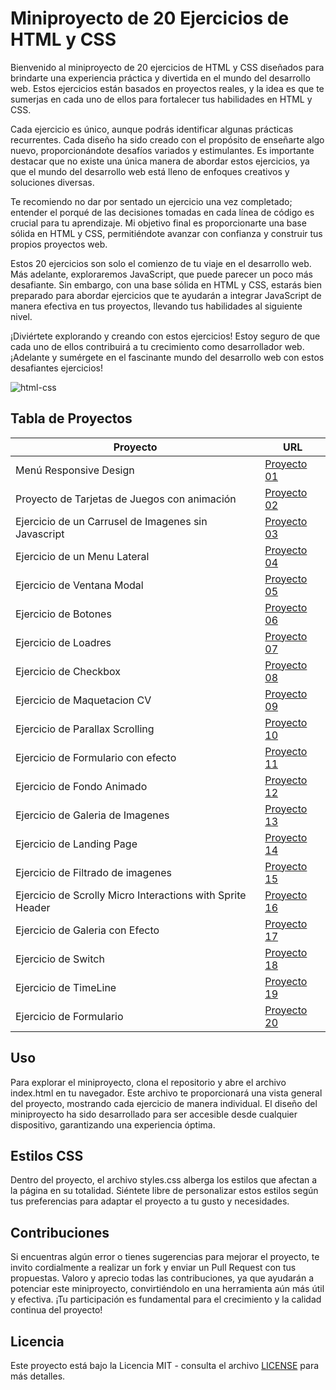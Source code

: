 # Miniproyecto de 20 Ejercicios de HTML y CSS

Bienvenido al miniproyecto de 20 ejercicios de HTML y CSS diseñados para brindarte una experiencia práctica y divertida en el mundo del desarrollo web. Estos ejercicios están basados en proyectos reales, y la idea es que te sumerjas en cada uno de ellos para fortalecer tus habilidades en HTML y CSS.

Cada ejercicio es único, aunque podrás identificar algunas prácticas recurrentes. Cada diseño ha sido creado con el propósito de enseñarte algo nuevo, proporcionándote desafíos variados y estimulantes. Es importante destacar que no existe una única manera de abordar estos ejercicios, ya que el mundo del desarrollo web está lleno de enfoques creativos y soluciones diversas.

Te recomiendo no dar por sentado un ejercicio una vez completado; entender el porqué de las decisiones tomadas en cada línea de código es crucial para tu aprendizaje. Mi objetivo final es proporcionarte una base sólida en HTML y CSS, permitiéndote avanzar con confianza y construir tus propios proyectos web.

Estos 20 ejercicios son solo el comienzo de tu viaje en el desarrollo web. Más adelante, exploraremos JavaScript, que puede parecer un poco más desafiante. Sin embargo, con una base sólida en HTML y CSS, estarás bien preparado para abordar ejercicios que te ayudarán a integrar JavaScript de manera efectiva en tus proyectos, llevando tus habilidades al siguiente nivel.

¡Diviértete explorando y creando con estos ejercicios! Estoy seguro de que cada uno de ellos contribuirá a tu crecimiento como desarrollador web. ¡Adelante y sumérgete en el fascinante mundo del desarrollo web con estos desafiantes ejercicios!

![html-css](https://github.com/diegudeveloper/20projects/assets/62949966/d5362ccf-cf7f-4762-a36a-aa496f009ff2)

## Tabla de Proyectos

| Proyecto                                          | URL                                                                                                    |
| -------------------------------------------------- | ------------------------------------------------------------------------------------------------------ |
| Menú Responsive Design                             | [Proyecto 01](https://github.com/diegudeveloper/20projects/tree/main/proyectos/proyecto01)            |
| Proyecto de Tarjetas de Juegos con animación        | [Proyecto 02](https://github.com/diegudeveloper/20projects/tree/main/proyectos/proyecto02)            |
| Ejercicio de un Carrusel de Imagenes sin Javascript | [Proyecto 03](https://github.com/diegudeveloper/20projects/tree/main/proyectos/proyecto03)            |
| Ejercicio de un Menu Lateral                        | [Proyecto 04](https://github.com/diegudeveloper/20projects/tree/main/proyectos/proyecto04)            |
| Ejercicio de Ventana Modal                           | [Proyecto 05](https://github.com/diegudeveloper/20projects/tree/main/proyectos/proyecto05)            |
| Ejercicio de Botones                                | [Proyecto 06](https://github.com/diegudeveloper/20projects/tree/main/proyectos/proyecto06)            |
| Ejercicio de Loadres                                | [Proyecto 07](https://github.com/diegudeveloper/20projects/tree/main/proyectos/proyecto07)            |
| Ejercicio de Checkbox                               | [Proyecto 08](https://github.com/diegudeveloper/20projects/tree/main/proyectos/proyecto08)            |
| Ejercicio de Maquetacion CV                         | [Proyecto 09](https://github.com/diegudeveloper/20projects/tree/main/proyectos/proyecto09)            |
| Ejercicio de Parallax Scrolling                     | [Proyecto 10](https://github.com/diegudeveloper/20projects/tree/main/proyectos/proyecto10)            |
| Ejercicio de Formulario con efecto                  | [Proyecto 11](https://github.com/diegudeveloper/20projects/tree/main/proyectos/proyecto11)            |
| Ejercicio de Fondo Animado                          | [Proyecto 12](https://github.com/diegudeveloper/20projects/tree/main/proyectos/proyecto12)            |
| Ejercicio de Galeria de Imagenes                    | [Proyecto 13](https://github.com/diegudeveloper/20projects/tree/main/proyectos/proyecto13)            |
| Ejercicio de Landing Page                           | [Proyecto 14](https://github.com/diegudeveloper/20projects/tree/main/proyectos/proyecto14)            |
| Ejercicio de Filtrado de imagenes                   | [Proyecto 15](https://github.com/diegudeveloper/20projects/tree/main/proyectos/proyecto15)            |
| Ejercicio de Scrolly Micro Interactions with Sprite Header | [Proyecto 16](https://github.com/diegudeveloper/20projects/tree/main/proyectos/proyecto16)        |
| Ejercicio de Galeria con Efecto                     | [Proyecto 17](https://github.com/diegudeveloper/20projects/tree/main/proyectos/proyecto17)            |
| Ejercicio de Switch                                  | [Proyecto 18](https://github.com/diegudeveloper/20projects/tree/main/proyectos/proyecto18)            |
| Ejercicio de TimeLine                               | [Proyecto 19](https://github.com/diegudeveloper/20projects/tree/main/proyectos/proyecto19)            |
| Ejercicio de Formulario                              | [Proyecto 20](https://github.com/diegudeveloper/20projects/tree/main/proyectos/proyecto20)            |


## Uso

Para explorar el miniproyecto, clona el repositorio y abre el archivo index.html en tu navegador. Este archivo te proporcionará una vista general del proyecto, mostrando cada ejercicio de manera individual. El diseño del miniproyecto ha sido desarrollado para ser accesible desde cualquier dispositivo, garantizando una experiencia óptima.

## Estilos CSS

Dentro del proyecto, el archivo styles.css alberga los estilos que afectan a la página en su totalidad. Siéntete libre de personalizar estos estilos según tus preferencias para adaptar el proyecto a tu gusto y necesidades.

## Contribuciones

Si encuentras algún error o tienes sugerencias para mejorar el proyecto, te invito cordialmente a realizar un fork y enviar un Pull Request con tus propuestas. Valoro y aprecio todas las contribuciones, ya que ayudarán a potenciar este miniproyecto, convirtiéndolo en una herramienta aún más útil y efectiva. ¡Tu participación es fundamental para el crecimiento y la calidad continua del proyecto!

## Licencia

Este proyecto está bajo la Licencia MIT - consulta el archivo [LICENSE](./LICENSE) para más detalles.
